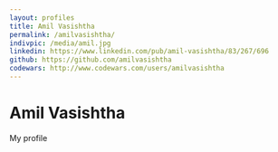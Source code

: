 ```yaml
---
layout: profiles
title: Amil Vasishtha
permalink: /amilvasishtha/
indivpic: /media/amil.jpg
linkedin: https://www.linkedin.com/pub/amil-vasishtha/83/267/696
github: https://github.com/amilvasishtha
codewars: http://www.codewars.com/users/amilvasishtha
---
```


# Amil Vasishtha

My profile
